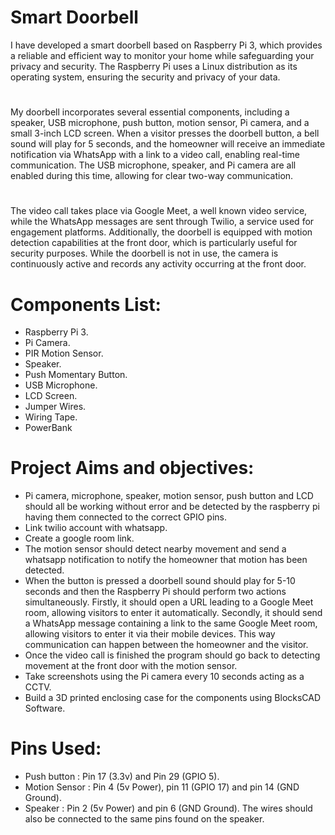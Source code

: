 # Smart Doorbell
I have developed a smart doorbell based on Raspberry Pi 3, which provides a reliable and efficient way to monitor your home while safeguarding your privacy and security. The Raspberry Pi uses a Linux distribution as its operating system, ensuring the security and privacy of your data.
#
My doorbell incorporates several essential components, including a speaker, USB microphone, push button, motion sensor, Pi camera, and a small 3-inch LCD screen. When a visitor presses the doorbell button, a bell sound will play for 5 seconds, and the homeowner will receive an immediate notification via WhatsApp with a link to a video call, enabling real-time communication. The USB microphone, speaker, and Pi camera are all enabled during this time, allowing for clear two-way communication.
#
The video call takes place via Google Meet, a well known video service, while the WhatsApp messages are sent through Twilio, a service used for engagement platforms. Additionally, the doorbell is equipped with motion detection capabilities at the front door, which is particularly useful for security purposes. While the doorbell is not in use, the camera is continuously active and records any activity occurring at the front door.
# Components List: 
* Raspberry Pi 3.
* Pi Camera.
* PIR Motion Sensor.
* Speaker.
* Push Momentary Button.
* USB Microphone.
* LCD Screen.
* Jumper Wires.
* Wiring Tape.
* PowerBank
# Project Aims and objectives:
* Pi camera, microphone, speaker, motion sensor, push button and LCD should all be working without error and be detected by the raspberry pi having them connected to the correct GPIO pins.
* Link twilio account with whatsapp.
* Create a google room link.
* The motion sensor should detect nearby movement and send a whatsapp notification to notify the homeowner that motion has been detected.
* When the button is pressed a doorbell sound should play for 5-10 seconds and then the Raspberry Pi should perform two actions simultaneously. Firstly, it should open a URL leading to a Google Meet room, allowing visitors to enter it automatically. Secondly, it should send a WhatsApp message containing a link to the same Google Meet room, allowing visitors to enter it via their mobile devices. This way communication can happen between the homeowner and the visitor.
* Once the video call is finished the program should go back to detecting movement at the front door with the motion sensor.
* Take screenshots using the Pi camera every 10 seconds acting as a CCTV.
* Build a 3D printed enclosing case for the components using BlocksCAD Software.
# Pins Used: 
* Push button : Pin 17 (3.3v) and Pin 29 (GPIO 5).
* Motion Sensor : Pin 4 (5v Power), pin 11 (GPIO 17) and pin 14 (GND Ground).
* Speaker : Pin 2 (5v Power) and pin 6 (GND Ground). The wires should also be connected to the same pins found on the speaker.










